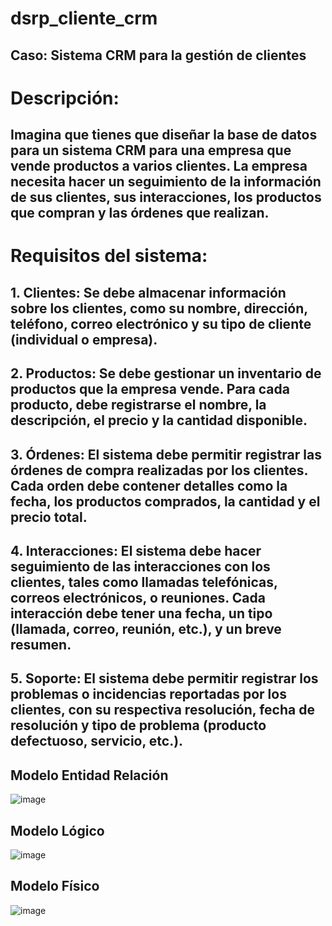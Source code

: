 # dsrp_cliente_crm

## Caso: Sistema CRM para la gestión de clientes
# Descripción:
## Imagina que tienes que diseñar la base de datos para un sistema CRM para una empresa que vende productos a varios clientes. La empresa necesita hacer un seguimiento de la información de sus clientes, sus interacciones, los productos que compran y las órdenes que realizan.
# Requisitos del sistema:
## 1.	Clientes: Se debe almacenar información sobre los clientes, como su nombre, dirección, teléfono, correo electrónico y su tipo de cliente (individual o empresa).
## 2.	Productos: Se debe gestionar un inventario de productos que la empresa vende. Para cada producto, debe registrarse el nombre, la descripción, el precio y la cantidad disponible.
## 3.	Órdenes: El sistema debe permitir registrar las órdenes de compra realizadas por los clientes. Cada orden debe contener detalles como la fecha, los productos comprados, la cantidad y el precio total.
## 4.	Interacciones: El sistema debe hacer seguimiento de las interacciones con los clientes, tales como llamadas telefónicas, correos electrónicos, o reuniones. Cada interacción debe tener una fecha, un tipo (llamada, correo, reunión, etc.), y un breve resumen.
## 5.	Soporte: El sistema debe permitir registrar los problemas o incidencias reportadas por los clientes, con su respectiva resolución, fecha de resolución y tipo de problema (producto defectuoso, servicio, etc.).

## Modelo Entidad Relación
![image](https://github.com/user-attachments/assets/6b651c45-5c4d-4cb5-981a-16d5cac463c5)

## Modelo Lógico
![image](https://github.com/user-attachments/assets/d25fe25f-8169-409a-857b-ef9c9e078a8b)


## Modelo Físico

![image](https://github.com/user-attachments/assets/80215949-fe11-4247-bab3-33c9026e397b)
